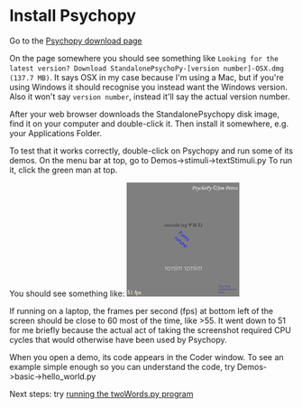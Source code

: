 # Install Psychopy

Go to the [Psychopy download page](http://sourceforge.net/projects/psychpy/files/)

On the page somewhere you should see something like `Looking for the latest version? Download StandalonePsychoPy-[version number]-OSX.dmg (137.7 MB)`. It says OSX in my case because I'm using a Mac, but if you're using Windows it should recognise you instead want the Windows version. Also it won't say `version number`, instead it'll say the actual version number.

After your web browser downloads the StandalonePsychopy disk image, find it on your computer and double-click it. Then install it somewhere, e.g. your Applications Folder.

To test that it works correctly, double-click on Psychopy and run some of its demos.
On the menu bar at top, go to Demos->stimuli->textStimuli.py
To run it, click the green man at top.

You should see something like:
![alt text](https://github.com/alexholcombe/twoWords/blob/master/text_stimuli_screenshot.jpg "Screencap of textStimuli.py run")

If running on a laptop, the frames per second (fps) at bottom left of the screen should be close to 60 most of the time, like >55. It went down to 51 for me briefly because the actual act of taking the screenshot required CPU cycles that would otherwise have been used by Psychopy.

When you open a demo, its code appears in the Coder window. To see an example simple enough so you can understand the code, try Demos->basic->hello_world.py

Next steps: try [running the twoWords.py program](https://github.com/alexholcombe/twoWords/blob/master/teaching/Honours_HowToRun.md)

